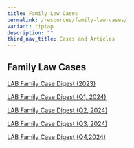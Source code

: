 ```yaml
---
title: Family Law Cases
permalink: /resources/family-law-cases/
variant: tiptap
description: ""
third_nav_title: Cases and Articles
---
```

<h2><strong>Family Law Cases</strong></h2>
<p><a href="/files/LAB_Family_Case_Digest_2023.pdf" rel="noopener noreferrer nofollow" target="_blank">LAB Family Case Digest (2023)</a>
</p>
<p><a href="/files/Compiled_LAB_Case_Digest__2024_Q1_.pdf" rel="noopener noreferrer nofollow" target="_blank">LAB Family Case Digest (Q1, 2024)</a>
</p>
<p><a href="/files/LAB_Family_Case_Digest__Q2_2024_.pdf" rel="noopener noreferrer nofollow" target="_blank">LAB Family Case Digest (Q2, 2024)</a>
</p>
<p><a href="https://go.gov.sg/labq3casedigest" rel="noopener nofollow" target="_blank">LAB Family Case Digest (Q3, 2024)</a>
</p>
<p><a href="/files/Final__2024_Q4_Case_Digest__Oct___Dec_.pdf" rel="noopener nofollow" target="_blank">LAB Family Case Digest (Q4,2024)</a>
</p>